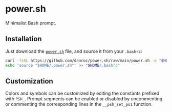 # power.sh

Minimalist Bash prompt.

## Installation

Just download the [`power.sh`](https://github.com/danroc/power.sh/blob/main/power.sh)
file, and source it from your `.bashrc`:

```bash
curl -fsSL https://github.com/danroc/power.sh/raw/main/power.sh -o "$HOME/.power.sh"
echo 'source "$HOME/.power.sh"' >> "$HOME/.bashrc"
```

## Customization

Colors and symbols can be customized by editing the constants prefixed with
`PSH_`. Prompt segments can be enabled or disabled by uncommenting or
commenting the corresponding lines in the `__psh_set_ps1` function.

